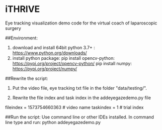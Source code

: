 # iTHRIVE
Eye tracking visualization demo code for the virtual coach of laparoscopic surgery

##Environment: 
1) download and install 64bit python 3.7+ : https://www.python.org/downloads/
2) install python package:
pip install opencv-python:  https://pypi.org/project/opencv-python/
pip install numpy: https://pypi.org/project/numpy/

##Rewrite the script:
1) Put the video file, eye tracking txt file in the folder "data/testing/".


2) Rewrite the file index and task index in the addeyegazedemo.py file

fileindex = 1573754660363 # video name
taskindex = 1 # trial index

##Run the script:
Use command line or other IDEs installed.
In command line type and run: python addeyegazedemo.py